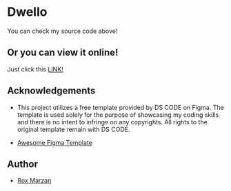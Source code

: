# Dwello

You can check my source code above!

## Or you can view it online!

Just click this
[LINK!](https://dev-140.github.io/dwello)

## Acknowledgements

-   This project utilizes a free template provided by DS CODE on Figma. The template is used solely for the purpose of showcasing my coding skills and there is no intent to infringe on any copyrights. All rights to the original template remain with DS CODE.

-   [Awesome Figma Template](https://www.figma.com/community/file/1375111517620634408/find-your-dream-home-website-ui-template?searchSessionId=lx90qub7-eqa68ml2ccg)

## Author

-   [Rox Marzan](https://github.com/dev-140)
